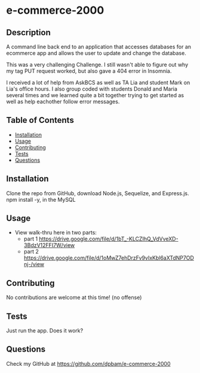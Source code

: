 # e-commerce-2000

## Description

A command line back end to an application that accesses databases for an ecommerce app and allows the user to update and change the database.

This was a very challenging Challenge. I still wasn't able to figure out why my tag PUT request worked, but also gave a 404 error in Insomnia.

I received a lot of help from AskBCS as well as TA Lia and student Mark on Lia's office hours. I also group coded with students Donald and Maria several times and we learned quite a bit together trying to get started as well as help eachother follow error messages.

## Table of Contents

- [Installation](#installation)
- [Usage](#usage)
- [Contributing](#contributing)
- [Tests](#tests)
- [Questions](#questions)

## Installation

Clone the repo from GitHub, download Node.js, Sequelize, and Express.js. npm install -y, in the MySQL

## Usage

- View walk-thru here in two parts:
  - part 1 https://drive.google.com/file/d/1bT_-KLCZIhQ_VdVveXD-3BdzV12FFI7W/view
  - part 2 https://drive.google.com/file/d/1oMwZ7ehDrzFv9vIxKbl6aXTdNP7ODnj-/view

## Contributing

No contributions are welcome at this time! (no offense)

## Tests

Just run the app. Does it work?

## Questions

Check my GitHub at https://github.com/dpbam/e-commerce-2000
